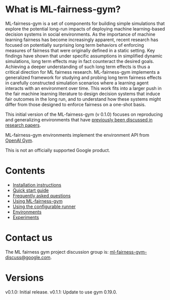 # What is ML-fairness-gym?

ML-fairness-gym is a set of components for building simple simulations that explore the potential long-run impacts of deploying machine learning-based decision systems in social environments. As the importance of machine learning fairness has become increasingly apparent, recent research has focused on potentially surprising long term behaviors of enforcing measures of fairness that were originally defined in a static setting. Key findings have shown that under specific assumptions in simplified dynamic simulations, long term effects may in fact counteract the desired goals. Achieving a deeper understanding of such long term effects is thus a critical direction for ML fairness research. ML-fairness-gym implements a generalized framework for studying and probing long term fairness effects in carefully constructed simulation scenarios where a learning agent interacts with an environment over time. This work fits into a larger push in the fair machine learning literature to design decision systems that induce fair outcomes in the long run, and to understand how these systems might differ from those designed to enforce fairness on a one-shot basis.

This initial version of the ML-fairness-gym (v 0.1.0) focuses on reproducing and generalizing environments that have [previously been discussed in research papers](docs/FAQ.md#What-research-results-have-been-replicated-with-ML-fairness-gym).

ML-fairness-gym environments implement the environment API from [OpenAI Gym](https://github.com/openai/gym).

This is not an officially supported Google product.


# Contents

* [Installation instructions](docs/installation.md)
* [Quick start guide](docs/quickstart.md)
* [Frequently asked questions](docs/FAQ.md)
* [Using ML-fairness-gym](docs/using_ml_fairness_gym.md)
* [Using the configurable runner](docs/using_runner.md)
* [Environments](environments/README.md)
* [Experiments](experiments/README.md)


# Contact us

The ML fairness gym project discussion group is:
ml-fairness-gym-discuss@google.com.

# Versions
v0.1.0: Initial release.
v0.1.1: Update to use gym 0.19.0.
